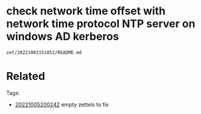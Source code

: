 # check network time offset with network time protocol NTP server on windows AD kerberos

` zet/20221003151052/README.md `

# Related


Tags:
- [20221005200242](/zet/20221005200242/README.md) empty zettels to fix

    

